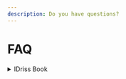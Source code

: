 ```yaml
---
description: Do you have questions?
---
```


# FAQ

<details>

<summary>IDriss Book</summary>

**Where is my data saved?**

No personal information is stored on our server. Period. The link between your wallet address and IDriss is a hashed version of your identifier, your password, and an additional key that identifies the address type, and is stored on our public [smart contract](https://polygonscan.com/address/0x2eccb53ca2d4ef91a79213fddf3f8c2332c2a814) on the Polygon network. Only knowing all three components will uncover the linked wallet address.

**Can I change my email, phone number, or Twitter name?**

While no one can change a past transaction on a blockchain, you will be able to delete your link from the [IDriss registry](broken-reference). Head over to the[ Dashboard](https://www.idriss.xyz/dashboard) for any changes you would like to perform.&#x20;

#### I want to change my Twitter username. Do I lose my IDriss?

No! You don't have to worry about changing your Twitter handle, as the underlying Twitter ID is user-specific and will never change. Our browser extension automatically translates Twitter handles to user IDs, so your IDriss will be waiting for you and your new username.

**Why do I need to verify my email, phone number, or Twitter name?**

It ensures that no one can impersonate you by tying your identity to their wallet address. After sending the initial one-time password, you will only hear from us again if you make another link. We do not store any personal information, meaning we could not send you a message, even if we wanted to.

**Do I need to add a secret word ?**

It is optional. If you do not add a secret word, anyone knowing your email or phone number can look up your wallet address tied to it. If you do add a secret word, only those to whom you give your secret word can look up your wallet address.

**What is a wallet tag ?**

A wallet tag reminds you of the type of wallet address you have tied your IDriss to. It will be displayed in the search result to help you identify the wallet address.

**I can not find a suitable wallet tag. What should I do ?**

Let us know in the proposals channel of our [Discord](https://discord.gg/RJhJKamjw5) server, and we'll add it!

**What does this cost ?**

There is a one-time fee of $10 to secure your IDriss for a lifetime. Gas costs are minimal.

#### I paid but cannot find my IDriss. What's next?

Make sure the sign-up was successful by entering your IDriss in the[ Dashboard](https://www.idriss.xyz/dashboard). If there is no result, you are asked to enter your payment transaction hash. You can find it in the wallet you have used to pay for your IDriss.

</details>
